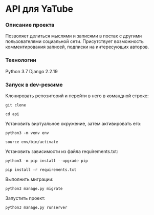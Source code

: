 # API для YaTube
### Описание проекта
Позволяет делиться мыслями и записями в постах с другими пользователями социальной сети.
Присутствует возможность комментирования записей, подписки на интересующих авторов.
### Технологии
Python 3.7
Django 2.2.19
### Запуск в dev-режиме
Клонировать репозиторий и перейти в него в командной строке:
```
git clone 
```
```
cd api
```
Установить виртуальное окружение, затем активировать его:
```
python3 -m venv env
```
```
source env/bin/activate
```
Установить зависимости из файла requirements.txt:
```
python3 -m pip install --upgrade pip
```
```
pip install -r requirements.txt
```
Выполнить миграции:
```
python3 manage.py migrate
```
Запустить проект:
```
python3 manage.py runserver
```